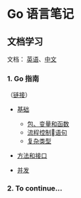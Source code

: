 # Go 语言笔记

## 文档学习

文档： [英语](https://golang.org/doc/)、[中文](http://zh-golang.appspot.com/doc/)

### 1. Go 指南

（[链接](https://tour.go-zh.org/welcome/1)）

 * [基础](https://github.com/zssr/go/tree/master/tour/Basics)

    * [包、变量和函数](https://github.com/zssr/go/tree/master/tour/Basics/Packages_variables_functions)
    * [流程控制语句](https://github.com/zssr/go/tree/master/tour/Basics/Flow_control)
    * [复杂类型](https://github.com/zssr/go/tree/master/tour/Basics/More_types)

 * [方法和接口](https://github.com/zssr/go/tree/master/tour/Methods_interfaces)

 * [并发](https://github.com/zssr/go/tree/master/tour/Concurrency)


### 2. To continue...